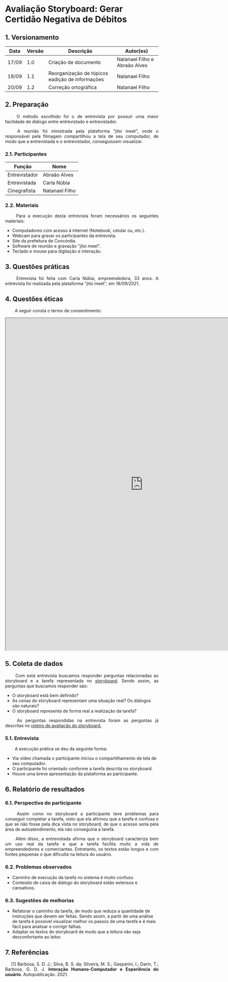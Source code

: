 # Avaliação Storyboard: Gerar Certidão Negativa de Débitos
## 1. Versionamento
|Data|Versão|Descrição|Autor(es)
|--|--|--|--|
|17/09|1.0|Criação de documento|Natanael Filho e Abraão Alves| 
|18/09|1.1|Reorganização de tópicos eadição de informações|Natanael Filho| 
|20/09|1.2|Correção ortográfica|Natanael Filho|



## 2. Preparação

<p align = "justify">  &emsp;&emsp; O método escolhido foi o de entrevista por possuir uma maior facilidade de diálogo entre entrevistado e entrevistador.</p>

<p align = "justify">  &emsp;&emsp; A reunião foi ministrada pela plataforma "jitsi meet", onde o responsável pela filmagem compartilhou a tela de seu computador, de modo que a entrevistada e o entrevistador, conseguissem visualizar.</p>

### 2.1. Participantes

|Função|Nome|
|--|--|
|Entrevistador|Abraão Alves|
|Entrevistada|Carla Núbia|
|Cinegrafista|Natanael Filho|

### 2.2. Materiais

<p align = "justify">  &emsp;&emsp; Para a execução desta entrevista foram necessários os seguintes materiais:</p>

- Computadores com acesso à internet (Notebook, celular ou, etc.).
- Webcam para gravar os participantes da entrevista.
- Site da prefeitura de Concórdia.
- Software de reunião e gravação "jitsi meet".
- Teclado e mouse para digitação e interação.

## 3. Questões práticas
<p align = "justify">  &emsp;&emsp; Entrevista foi feita com Carla Núbia, empreendedora, 33 anos. A entrevista foi realizada pela plataforma "jitsi meet", em 18/09/2021.</p>

## 4. Questões éticas
<p align = "justify">  &emsp;&emsp; A seguir consta o termo de consentimento: </p>

<iframe width=900 height=1090 src="https://docs.google.com/document/d/e/2PACX-1vTSIZj8nqCPszx8uCQDf-lLUs-0N4OkujT2QMwv7w2bTF1BzAWnNl9BfyzXUMt2uCABUQIoXRh6pP4v/pub?embedded=true"></iframe>

## 5. Coleta de dados

<p align = "justify">  &emsp;&emsp; Com está entrevista buscamos responder perguntas relacionadas ao storyboard e a tarefa representada no <a href="../../storyboards">storyboard</a>. Sendo assim, as perguntas que buscamos responder são:</p>

- O storyboard está bem definido?
- As cenas do storyboard representam uma situação real? Os diálogos são naturais?
- O storyboard representa de forma real a realização da tarefa?

<p align = "justify">  &emsp;&emsp; As perguntas respondidas na entrevista foram as perguntas já descritas no <a href="../../planejamentoAvaliacaoStoryboard">roteiro de avaliação do storyboard.</a></p>

### 5.1. Entrevista
<p align = "justify">  &emsp;&emsp; A execução prática se deu da seguinte forma:</p>

- Via vídeo chamada o participante iniciou o compartilhamento de tela de seu computador.
- O participante foi orientado conforme a tarefa descrita no storyboard.
- Houve uma breve apresentação da plataforma ao participante.

## 6. Relatório de resultados

### 6.1. Perspectiva do participante

<p align = "justify">  &emsp;&emsp; Assim como no storyboard a participante teve problemas para conseguir completar a tarefa, visto que ela afirmou que a tarefa é confusa e que se não fosse pela dica vista no storyboard, de que o acesso seria pela área de autoatendimento, ela não conseguiria a tarefa.</p>
<p align = "justify">  &emsp;&emsp; Além disso, a entrevistada afirma que o storyboard caracteriza bem um uso real da tarefa e que a tarefa facilita muito a vida de empreendedores e comerciantes. Entretanto, os textos estão longos e com fontes pequenas o que dificulta na leitura do usuário.</p>

### 6.2. Problemas observados

- Caminho de execução da tarefa no sistema é muito confuso.
- Conteúdo de caixa de diálogo do storyboard estão extensos e cansativos.

### 6.3. Sugestões de melhorias

- Refatorar o caminho da tarefa, de modo que reduza a quantidade de instruções que devem ser feitas. Sendo assim, a partir de uma análise de tarefa é possível visualizar melhor os passos de uma tarefa e é mais fácil para analisar e corrigir falhas.
- Adaptar os textos do storyboard de modo que a leitura não seja desconfortante ao leitor.
## 7. Referências

<p style="text-align: justify; text-indent: 20px">[1] Barbosa, S. D. J.; Silva, B. S. da; Silveira, M. S.; Gasparini, I.; Darin, T.; Barbosa, G. D. J. <b>Interação Humano-Computador e Experiência do usuário</b>. Autopublicação. 2021.</p>



